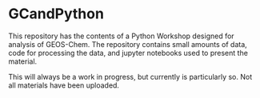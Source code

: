 # GCandPython

This repository has the contents of a Python Workshop designed for analysis of GEOS-Chem. The repository contains small amounts of data, code for processing the data, and jupyter notebooks used to present the material.

This will always be a work in progress, but currently is particularly so. Not all materials have been uploaded.
